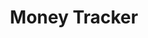 ---
title: Money Tracker
position: 1
description: A simple spending tracker with an insights view.
months: January 2019 - present
bullets:
- title: Coding Languages & Frameworks
  icon: fas fa-code
  description: NodeJS, React
layout: page
---